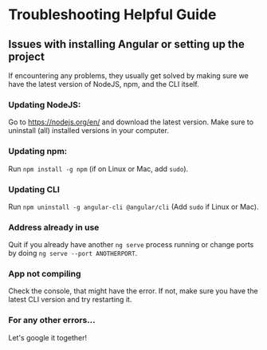 # Troubleshooting Helpful Guide

## Issues with installing Angular or setting up the project

If encountering any problems, they usually get solved by making sure we have the latest version of NodeJS, npm, and the CLI itself.

### Updating NodeJS:
Go to https://nodejs.org/en/ and download the latest version. Make sure to uninstall (all) installed versions in your computer.

### Updating npm:
Run `npm install -g npm` (if on Linux or Mac, add `sudo`).

### Updating CLI 
Run `npm uninstall -g angular-cli @angular/cli` (Add `sudo` if Linux or Mac).

### Address already in use 
Quit if you already have another `ng serve` process running or change ports by doing `ng serve --port ANOTHERPORT`.

### App not compiling
Check the console, that might have the error. If not, make sure you have the latest CLI version and try restarting it.

### For any other errors...
Let's google it together! 